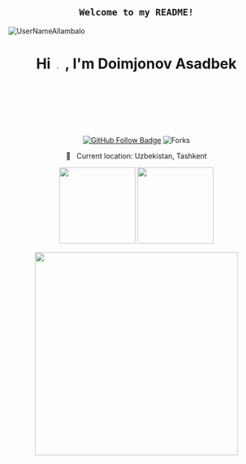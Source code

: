 <div align='center'>

## `Welcome to my README!`

<p align="left"> <img src="https://komarev.com/ghpvc/?username=UserNameAllambalo&label=Profile%20views&color=0e75b6&style=flat" alt="UserNameAllambalo" />  </p>

<h1 align="center">Hi <img src="https://media.giphy.com/media/hvRJCLFzcasrR4ia7z/giphy.gif" width="3%"> , I'm Doimjonov Asadbek</h1>
 
 [![GitHub Follow Badge](https://img.shields.io/github/followers/UserNameAllambalo?label=follow&style=social)](https://github.com/UserNameAllambalo)
  <img alt="Forks" src="https://img.shields.io/github/forks/UserNameAllambalo/UserNameAllambalo?style=flat-square&labelColor=343b41"/></p>

 📍 &nbsp; Current location: Uzbekistan, Tashkent

<p align='center'>
  <a href="#"><img src="https://github-readme-stats.vercel.app/api?username=UserNameAllambalo&show_icons=true&count_private=true&theme=github_dark" height="150"></a>
  <a href="#"><img src="https://github-readme-stats.vercel.app/api/top-langs/?username=UserNameAllambalo&layout=compact&theme=github_dark" height="150"/></a>
</p>

<p align = "center">
  <img src = "https://github-readme-streak-stats.herokuapp.com?user=pr2tik1&theme=dark&hide_border=true" width = 400>
</p>
 
 

